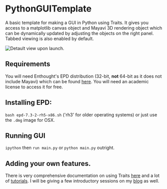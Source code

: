 PythonGUITemplate
=================

A basic template for making a GUI in Python using Traits. It gives you access to a matplotlib canvas object and Mayavi 3D rendering object which can be dynamically updated by adjusting the objects on the right panel. Tabbed viewing is also enabled by default.

![Detault view upon launch.](http://bgriffen.scripts.mit.edu/www/wp-content/uploads/2014/02/PythonGUIEx7.png "PythonGUITemplate")

## Requirements

You will need Enthought's EPD distribution (32-bit, **not** 64-bit as it does not include Mayavi) which can be found [here](https://www.enthought.com/repo/epd/installers/). You will need an academic license to access it for free.

## Installing EPD:

`bash epd-7.3-2-rh5-x86.sh` ('rh3' for older operating systems) or just use the `.dmg` image for OSX.

## Running GUI

`ipython` then `run main.py` or `python main.py` outright.

## Adding your own features.

There is very comprehensive documentation on using Traits [here](http://code.enthought.com/projects/traits/documentation.php) and a lot of [tutorials](http://docs.enthought.com/traitsui/tutorials/index.html). I will be giving a few introductory sessions on my [blog](http://bgriffen.scripts.mit.edu/www/) as well.
